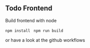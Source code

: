 ## Todo Frontend

Build frontend with node 

`npm install `
`npm run build `

or have a look at the github workflows
